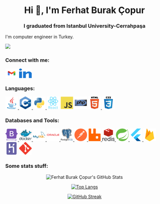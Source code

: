 <h1 align="center">Hi 👋, I'm Ferhat Burak Çopur</h1>
<h3 align="center">I graduated from Istanbul University-Cerrahpaşa</h3>

<p>I'm computer engineer in Turkey.</p>

![](https://komarev.com/ghpvc/?username=ferhatburakk&style=flat-square&label=PROFILE+VIEWS)

<h3 align="left">Connect with me:</h3>
<p align="left">
<a href="mailto:ferhat.burak.46@gmail.com" target="blank"><img align="center" src="https://github.com/doganzehra/doganzehra/blob/main/social_icon/icon.svg" height="30" width="40" /></a>
<a href="https://www.linkedin.com/in/ferhatburakcopur/" target="blank"><img align="center" src="https://github.com/doganzehra/doganzehra/blob/main/social_icon/linked-in-alt.svg" alt="https://www.linkedin.com/in/ferhatburakcopur/" height="30" width="40" /></a>
</p>

<h3 align="left">Languages:</h3>
<p align="left"> 
<a href="https://www.java.com" target="_blank" rel="noreferrer"> <img src="https://github.com/doganzehra/doganzehra/blob/main/languages_icon/java.svg" alt="java" width="40" height="40"/> </a>
<a href="https://www.w3schools.com/cpp/" target="_blank" rel="noreferrer"> <img src="https://raw.githubusercontent.com/devicons/devicon/master/icons/cplusplus/cplusplus-original.svg" alt="cplusplus" width="40" height="40"/> </a> 
<a href="https://www.python.org" target="_blank" rel="noreferrer"> <img src="https://github.com/doganzehra/doganzehra/blob/main/languages_icon/python-original.svg" alt="python" width="40" height="40"/> </a> 
<a href="https://reactjs.org/" target="_blank"><img alt="react" src="https://github.com/doganzehra/doganzehra/blob/main/languages_icon/reactjs.svg" width="40" /></a>
<a href="https://developer.mozilla.org/en-US/docs/Web/JavaScript" target="_blank"><img alt="javascript" src="https://github.com/doganzehra/doganzehra/blob/main/languages_icon/javascript.svg" width="40" /></a>
<a href="https://www.php.net" target="_blank"><img alt="php" src="https://github.com/doganzehra/doganzehra/blob/main/languages_icon/php.svg" width="40" /></a>
<a href="https://www.w3schools.com/html/default.asp" target="_blank" rel="noreferrer"> <img src="https://github.com/doganzehra/doganzehra/blob/main/languages_icon/html5.svg" alt="html5" width="40" height="40"/> </a> 
<a href="https://www.w3schools.com/css/" target="_blank"><img alt="css3" src="https://github.com/doganzehra/doganzehra/blob/main/languages_icon/css3.svg" style="height:40px; width:40px" /></a> 
</p>

<h3 align="left">Databases and Tools:</h3>
<p align="left">
<a href="https://getbootstrap.com" target="_blank" rel="noreferrer"> <img src="https://github.com/doganzehra/doganzehra/blob/main/databases_and_tools/bootstrap-plain-wordmark.svg" alt="bootstrap" width="40" height="40"/> </a> 
<a href="https://www.docker.com/" target="_blank" rel="noreferrer"> <img src="https://github.com/doganzehra/doganzehra/blob/main/databases_and_tools/docker.svg" alt="docker" width="40" height="40"/> </a> 
<a href="https://www.mysql.com/" target="_blank" rel="noreferrer"> <img src="https://github.com/doganzehra/doganzehra/blob/main/databases_and_tools/mysql.svg" alt="mysql" width="40" height="40"/> </a> 
<a href="https://www.oracle.com/" target="_blank" rel="noreferrer"> <img src="https://github.com/doganzehra/doganzehra/blob/main/databases_and_tools/oracle.svg" alt="oracle" width="40" height="40"/> </a> 
<a href="https://www.postgresql.org" target="_blank" rel="noreferrer"> <img src="https://github.com/doganzehra/doganzehra/blob/main/databases_and_tools/postgresql.svg" alt="postgresql" width="40" height="40"/> </a> 
<a href="https://postman.com" target="_blank" rel="noreferrer"> <img src="https://github.com/doganzehra/doganzehra/blob/main/databases_and_tools/postman.svg" alt="postman" width="40" height="40"/> </a> 
<a href="https://www.rabbitmq.com" target="_blank" rel="noreferrer"> <img src="https://github.com/doganzehra/doganzehra/blob/main/databases_and_tools/rabbitmq.svg" alt="rabbitMQ" width="40" height="40"/> </a> 
<a href="https://redis.io" target="_blank" rel="noreferrer"> <img src="https://github.com/doganzehra/doganzehra/blob/main/databases_and_tools/redis.svg" alt="redis" width="40" height="40"/> </a> 
<a href="https://spring.io/" target="_blank" rel="noreferrer"> <img src="https://github.com/doganzehra/doganzehra/blob/main/databases_and_tools/spring.svg" alt="spring" width="40" height="40"/> </a> 
<a href="https://flutter.dev" target="_blank" rel="noreferrer"> <img src="https://github.com/doganzehra/doganzehra/blob/main/databases_and_tools/flutterio-icon.svg" alt="flutter" width="40" height="40"/> </a> 
<a href="https://firebase.google.com/" target="_blank"><img alt="firebase" src="https://github.com/doganzehra/doganzehra/blob/main/databases_and_tools/firebase.svg" width="40" /></a>
<a href="https://www.heroku.com/" target="_blank"><img alt="heroku" src="https://github.com/doganzehra/doganzehra/blob/main/databases_and_tools/heroku.svg" width="40" /></a>
<a href="https://git-scm.com/" target="_blank"><img alt="git" src="https://github.com/doganzehra/doganzehra/blob/main/databases_and_tools/git.svg" width="40" /></a>
</p>

<h3 align="left">Some stats stuff:</h3>
<div align="center">
  
  ![Ferhat Burak Çopur's GitHub Stats](https://github-readme-stats.vercel.app/api?username=ferhatburakk&show_icons=true&count_private=true)
  
  
 [![Top Langs](https://github-readme-stats.vercel.app/api/top-langs/?username=ferhatburakk)](https://github.com/anuraghazra/github-readme-stats)
  
   
  [![GitHub Streak](https://streak-stats.demolab.com/?user=ferhatburakk&theme=default&ring=4281E9&fire=4281E9&currStreakLabel=4281E9)](https://git.io/streak-stats)
</div>

